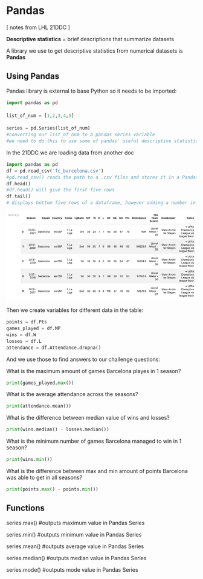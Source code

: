 # Pandas
[ notes from LHL 21DDC ]

**Descriptive statistics** = brief descriptions that summarize datasets

A library we use to get descriptive statistics from numerical datasets is **Pandas**

## Using Pandas

Pandas library is external to base Python so it needs to be imported:

```python
import pandas as pd 

list_of_num = [1,2,3,4,5]

series = pd.Series(list_of_num)
#converting our list_of_num to a pandas series variable
#we need to do this to use some of pandas' useful descriptive statistics functions
```

In the 21DDC we are loading data from another doc

```python
import pandas as pd
df = pd.read_csv('fc_barcelona.csv')
#pd.read_csv() reads the path to a .csv files and stores it in a Pandas DataFrame (representation of data in a table)
df.head() 
#df.head() will give the first five rows
df.tail()
# displays bottom five rows of a dataframe, however adding a number in () will display the corresponding number of rows from the bottom
```
![image of data](https://github.com/taylornoj/pythonLearning/blob/main/docs/E88F879C-A7C3-4FA4-9AE5-8DFD86BBE232.jpeg?raw=true)

Then we create variables for different data in the table:

```python
points = df.Pts
games_played = df.MP
wins = df.W
losses = df.L
attendance = df.Attendance.dropna()
```

And we use those to find answers to our challenge questions:

What is the maximum amount of games Barcelona playes in 1 season?
```python
print(games_played.max())
```

What is the average attendance across the seasons?
```python
print(attendance.mean())
```

What is the difference between median value of wins and losses?
```python
print(wins.median() - losses.median())
```

What is the minimum number of games Barcelona managed to win in 1 season?
```python
print(wins.min())
```
What is the difference between max and min amount of points Barcelona was able to get in all seasons?
```python
print(points.max() - points.min())
```

## Functions
series.max()    #outputs maximum value in Pandas Series

series.min()    #outputs minimum value in Pandas Series

series.mean()   #outputs average value in Pandas Series

series.median() #outputs median value in Pandas Series

series.mode()   #outputs mode value in Pandas Series